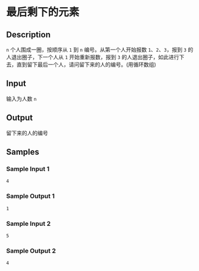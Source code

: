 # 最后剩下的元素

## Description
`n` 个人围成一圈，按顺序从 `1` 到 `n` 编号。从第一个人开始报数 `1`、`2`、`3`，报到 `3` 的人退出圈子，下一个人从 `1` 开始重新报数，报到 `3` 的人退出圈子，如此进行下去，直到留下最后一个人，请问留下来的人的编号。(用循环数组)

## Input
输入为人数 `n`

## Output
留下来的人的编号

## Samples
### Sample Input 1 
```
4
```

### Sample Output 1
```
1
```

### Sample Input 2 
```
5
```

### Sample Output 2
```
4
```
